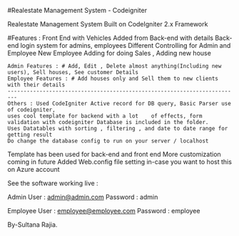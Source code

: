 #Realestate Management System - Codeigniter

Realestate Management System Built on CodeIgniter 2.x Framework

#Features : 
Front End with Vehicles Added from Back-end with details
Back-end login system for admins, employees
Different Controlling for Admin and Employee
New Employee Adding for doing Sales , Adding new house

	Admin Features : # Add, Edit , Delete almost anything(Including new users), Sell houses, See customer Details
	Employee Features : # Add houses only and Sell them to new clients with their details
	-------------------------------------------------------------------------
	Others : Used CodeIgniter Active record for DB query, Basic Parser use of codeigniter, 
	uses cool template for backend with a lot 	 of effects, form validation with codeigniter Database is included in the folder.
	Uses Datatables with sorting , filtering , and date to date range for getting result
	Do change the database config to run on your server / localhost

Template has been used for back-end and front end 
More customization coming in future
Added Web.config file setting in-case you want to host this on Azure account 

See the software working live :

Admin User : admin@admin.com
Password : admin

Employee User : employee@employee.com
Password : employee






By-Sultana Rajia.

